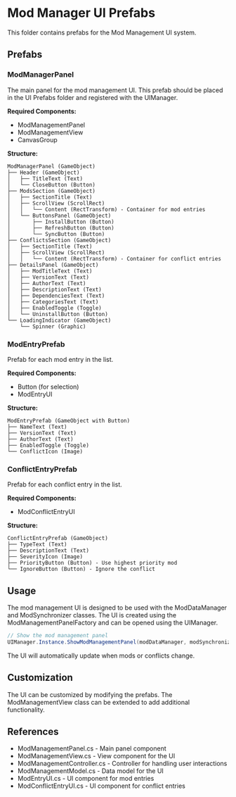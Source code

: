 # Mod Manager UI Prefabs

This folder contains prefabs for the Mod Management UI system.

## Prefabs

### ModManagerPanel

The main panel for the mod management UI. This prefab should be placed in the UI Prefabs folder and registered with the UIManager.

**Required Components:**
- ModManagementPanel
- ModManagementView
- CanvasGroup

**Structure:**
```
ModManagerPanel (GameObject)
├── Header (GameObject)
│   ├── TitleText (Text)
│   └── CloseButton (Button)
├── ModsSection (GameObject)
│   ├── SectionTitle (Text)
│   ├── ScrollView (ScrollRect)
│   │   └── Content (RectTransform) - Container for mod entries
│   └── ButtonsPanel (GameObject)
│       ├── InstallButton (Button)
│       ├── RefreshButton (Button)
│       └── SyncButton (Button)
├── ConflictsSection (GameObject)
│   ├── SectionTitle (Text)
│   ├── ScrollView (ScrollRect)
│   │   └── Content (RectTransform) - Container for conflict entries
├── DetailsPanel (GameObject)
│   ├── ModTitleText (Text)
│   ├── VersionText (Text)
│   ├── AuthorText (Text)
│   ├── DescriptionText (Text)
│   ├── DependenciesText (Text)
│   ├── CategoriesText (Text)
│   ├── EnabledToggle (Toggle)
│   └── UninstallButton (Button)
└── LoadingIndicator (GameObject)
    └── Spinner (Graphic)
```

### ModEntryPrefab

Prefab for each mod entry in the list.

**Required Components:**
- Button (for selection)
- ModEntryUI

**Structure:**
```
ModEntryPrefab (GameObject with Button)
├── NameText (Text)
├── VersionText (Text)
├── AuthorText (Text)
├── EnabledToggle (Toggle)
└── ConflictIcon (Image)
```

### ConflictEntryPrefab

Prefab for each conflict entry in the list.

**Required Components:**
- ModConflictEntryUI

**Structure:**
```
ConflictEntryPrefab (GameObject)
├── TypeText (Text)
├── DescriptionText (Text)
├── SeverityIcon (Image)
├── PriorityButton (Button) - Use highest priority mod
└── IgnoreButton (Button) - Ignore the conflict
```

## Usage

The mod management UI is designed to be used with the ModDataManager and ModSynchronizer classes. The UI is created using the ModManagementPanelFactory and can be opened using the UIManager.

```csharp
// Show the mod management panel
UIManager.Instance.ShowModManagementPanel(modDataManager, modSynchronizer, webSocketManager);
```

The UI will automatically update when mods or conflicts change.

## Customization

The UI can be customized by modifying the prefabs. The ModManagementView class can be extended to add additional functionality.

## References
- ModManagementPanel.cs - Main panel component
- ModManagementView.cs - View component for the UI
- ModManagementController.cs - Controller for handling user interactions
- ModManagementModel.cs - Data model for the UI
- ModEntryUI.cs - UI component for mod entries
- ModConflictEntryUI.cs - UI component for conflict entries 